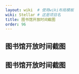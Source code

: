 ```yaml
---
layout: wiki  # 使用wiki布局模板
wiki: Stellar # 这是项目名
title: 图书馆开放时间截图
order: 96
---
```


## 图书馆开放时间截图
## 图书馆开放时间截图